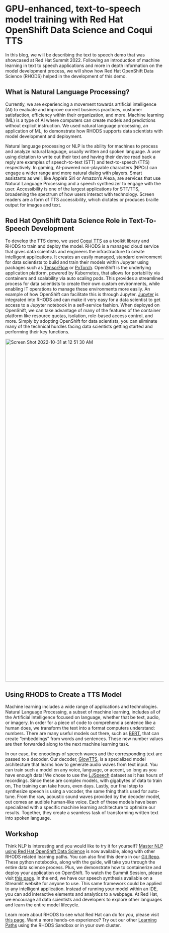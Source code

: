 # GPU-enhanced, text-to-speech model training with Red Hat OpenShift Data Science and Coqui TTS

In this blog, we will be describing the text to speech demo that was showcased at Red Hat Summit 2022. Following an introduction of machine learning in text to speech applications and more in depth information on the model development process, we will show how Red Hat OpenShift Data Science (RHODS) helped in the  development of this demo. 

## What is Natural Language Processing?
Currently, we are experiencing a movement towards artificial intelligence (AI) to evaluate and improve current business practices, customer satisfaction, efficiency within their organization, and more. Machine learning (ML) is a type of AI where computers can create models and predictions without explicit instruction. We used natural language processing, an application of ML, to demonstrate how RHODS supports data scientists with model development and deployment. 

Natural language processing or NLP is the ability for machines to process and analyze natural language, usually written and spoken language. A user using dictation to write out their text and having their device read back a reply are examples of speech-to-text (STT) and text-to-speech (TTS) respectively. In gaming, AI-powered non-playable characters (NPCs) can engage a wider range and more natural dialog with players. Smart assistants as well, like Apple’s Siri or Amazon’s Alexa, are services that use Natural Language Processing and a speech synthesizer to engage with the user. Accessibility is one of the largest applications for STT/TTS, broadening the spectrum of how users interact with technology. Screen readers are a form of TTS accessibility, which dictates or produces braille output for images and text. 

## Red Hat OpnShift Data Science Role in Text-To-Speech Development
To develop the TTS demo, we used [Coqui TTS](https://coqui.ai/) as a toolkit library and RHODS to train and deploy the model. RHODS is a managed cloud service that gives data scientists and engineers the infrastructure to create intelligent applications. It creates an easily managed, standard environment for data scientists to build and train their models within Jupyter using packages such as [TensorFlow](https://www.tensorflow.org/) or [PyTorch](https://pytorch.org/). OpenShift is the underlying application platform, powered by Kubernetes, that allows for portability via containers and scalability via auto scaling pods. This provides a streamlined process for data scientists to create their own custom environments, while enabling IT operations to manage these environments more easily. An example of how OpenShift can facilitate this is through Jupyter. [Jupyter](https://jupyter.org/) is integrated into RHODS and can make it very easy for a data scientist to get access to a Jupyter notebook in a self-service fashion. When deployed on OpenShift, we can take advantage of many of the features of the container platform like resource quotas, isolation, role-based access control, and more. Simply by adopting OpenShift for data scientists, you can eliminate many of the technical hurdles facing data scientists getting started and performing their key functions.

<img width="1089" alt="Screen Shot 2022-10-31 at 12 51 30 AM" src="https://user-images.githubusercontent.com/45447032/198958447-fb513178-430d-4f40-9c5e-0cae5a0e654b.png">

## Using RHODS to Create a TTS Model
Machine learning includes a wide range of applications and technologies. Natural Language Processing, a subset of machine learning, includes all of the Artificial Intelligence focused on language, whether that be text, audio, or imagery. In order for a piece of code to comprehend a sentence like a human does, we transform the text into a format computers understand: numbers. There are many useful models out there, such as [BERT](https://arxiv.org/pdf/1810.04805.pdf), that can create “embeddings” from words and sentences. These new number values are then forwarded along to the next machine learning task.

In our case, the encodings of speech waves and the corresponding text are passed to a decoder. Our decoder, [GlowTTS](https://arxiv.org/abs/2005.11129), is a specialized model architecture that learns how to generate audio waves from text input. You can train such a model on any voice, language, or accent, so long as you have enough data! We chose to use the [LJSpeech](https://keithito.com/LJ-Speech-Dataset/) dataset as it has hours of recordings. Since these are complex models, with gigabytes of data to train on, The training can take hours, even days. Lastly, our final step to synthesize speech is using a vocoder, the same thing that’s used for auto-tune. From the raw, acoustic sound waves provided by the decoder model, out comes an audible human-like voice. Each of these models have been specialized with a specific machine learning architecture to optimize our results. Together, they create a seamless task of transforming written text into spoken language.


## Workshop
Think NLP is interesting and you would like to try it for yourself? [Master NLP using Red Hat OpenShift Data Science](developers.redhat.com/learn/openshift-data-science) is now available, along with other RHODS related learning paths. You can also find this demo in our [Git Repo](https://github.com/rh-aiservices-bu/text-to-speech). These python notebooks, along with the guide, will take you through the entire data science process. Plus, we demonstrate how to containerize and deploy your application on OpenShift. To watch the Summit Session, please visit [this page](https://events.experiences.redhat.com/widget/redhat/sum22/SessionCatalog22/session/1641397808557001msAh). In the end, we have our speech synthesis available on a Streamlit website for anyone to use. This same framework could be applied to any intelligent application. Instead of running your model within an IDE, you can add interactive elements and analytics to a webpage. At Red Hat, we encourage all data scientists and developers to explore other languages and learn the entire model lifecycle.

Learn more about RHODS to see what Red Hat can do for you, please visit [this page](https://www.redhat.com/en/technologies/cloud-computing/openshift/openshift-data-science). Want a more hands-on experience? Try out our other [Learning Paths](developers.redhat.com/learn/openshift-data-science) using the RHODS Sandbox or in your own cluster.


